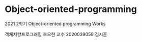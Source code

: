 # Object-oriented-programming
2021 2학기 Object-oriented programming Works

객체지향프로그래밍 조오현 교수
2020039059 김시훈
